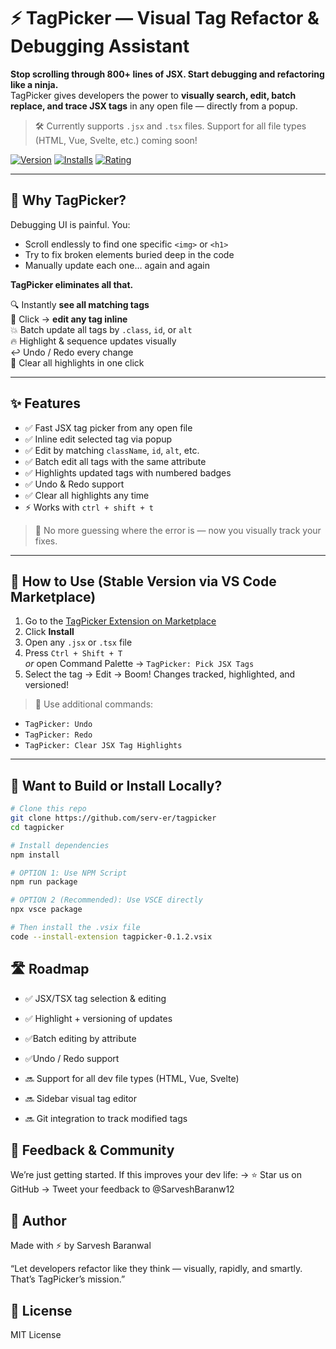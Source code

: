 # ⚡ TagPicker — Visual Tag Refactor & Debugging Assistant

**Stop scrolling through 800+ lines of JSX. Start debugging and refactoring like a ninja.**  
TagPicker gives developers the power to **visually search, edit, batch replace, and trace JSX tags** in any open file — directly from a popup.

> 🛠️ Currently supports `.jsx` and `.tsx` files. Support for all file types (HTML, Vue, Svelte, etc.) coming soon!

[![Version](https://vsmarketplacebadge.apphb.com/version/SarveshBaranwal.tagpicker.svg)](https://marketplace.visualstudio.com/items?itemName=SarveshBaranwal.tagpicker)
[![Installs](https://vsmarketplacebadge.apphb.com/installs/SarveshBaranwal.tagpicker.svg)](https://marketplace.visualstudio.com/items?itemName=SarveshBaranwal.tagpicker)
[![Rating](https://vsmarketplacebadge.apphb.com/rating/SarveshBaranwal.tagpicker.svg)](https://marketplace.visualstudio.com/items?itemName=SarveshBaranwal.tagpicker)

---

## 🚀 Why TagPicker?

Debugging UI is painful. You:
- Scroll endlessly to find one specific `<img>` or `<h1>`
- Try to fix broken elements buried deep in the code
- Manually update each one… again and again

**TagPicker eliminates all that.**

🔍 Instantly **see all matching tags**  
📝 Click → **edit any tag inline**  
💥 Batch update all tags by `.class`, `id`, or `alt`  
🔥 Highlight & sequence updates visually  
↩️ Undo / Redo every change  
🧼 Clear all highlights in one click

---

## ✨ Features

- ✅ Fast JSX tag picker from any open file
- ✅ Inline edit selected tag via popup
- ✅ Edit by matching `className`, `id`, `alt`, etc.
- ✅ Batch edit all tags with the same attribute
- ✅ Highlights updated tags with numbered badges
- ✅ Undo & Redo support
- ✅ Clear all highlights any time
- ⚡ Works with `ctrl + shift + t`

> 🧠 No more guessing where the error is — now you visually track your fixes.

---

## 🎯 How to Use (Stable Version via VS Code Marketplace)

1. Go to the [TagPicker Extension on Marketplace](https://marketplace.visualstudio.com/items?itemName=SarveshBaranwal.tagpicker)
2. Click **Install**
3. Open any `.jsx` or `.tsx` file
4. Press `Ctrl + Shift + T`  
   _or_ open Command Palette → `TagPicker: Pick JSX Tags`
5. Select the tag → Edit → Boom! Changes tracked, highlighted, and versioned!

> 🔁 Use additional commands:
- `TagPicker: Undo`
- `TagPicker: Redo`
- `TagPicker: Clear JSX Tag Highlights`

---

## 🧪 Want to Build or Install Locally?

```bash
# Clone this repo
git clone https://github.com/serv-er/tagpicker
cd tagpicker

# Install dependencies
npm install

# OPTION 1: Use NPM Script
npm run package

# OPTION 2 (Recommended): Use VSCE directly
npx vsce package

# Then install the .vsix file
code --install-extension tagpicker-0.1.2.vsix
```
## 🛣 Roadmap
- ✅ JSX/TSX tag selection & editing

- ✅ Highlight + versioning of updates

 - ✅Batch editing by attribute

 - ✅Undo / Redo support

 - 🔜 Support for all dev file types (HTML, Vue, Svelte)

 - 🔜 Sidebar visual tag editor

 - 🔜 Git integration to track modified tags

## 💬 Feedback & Community
We’re just getting started. If this improves your dev life:
→ ⭐ Star us on GitHub
→ Tweet your feedback to @SarveshBaranw12

## 👑 Author
Made with ⚡ by Sarvesh Baranwal

“Let developers refactor like they think — visually, rapidly, and smartly. That’s TagPicker’s mission.”

## 📄 License
MIT License
